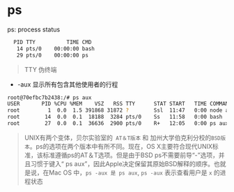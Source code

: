 # ps
ps: process status
```sh
  PID TTY          TIME CMD
   14 pts/0    00:00:00 bash
   29 pts/0    00:00:00 ps
```
> TTY 伪终端

+ -aux 显示所有包含其他使用者的行程
```sh
root@70efbc7b2438:/# ps aux
USER       PID %CPU %MEM    VSZ   RSS TTY      STAT START   TIME COMMAND
root         1  0.0  1.5 391868 31872 ?        Ssl  11:47   0:00 node app.js
root        14  0.0  0.1  18188  3284 pts/0    Ss   11:58   0:00 bash
root        27  0.0  0.1  36636  2900 pts/0    R+   12:05   0:00 ps aux
```
> UNIX有两个变体，贝尔实验室的` AT＆T版本` 和 加州大学伯克利分校的`BSD版本`。ps的选项在两个版本中有所不同。现在，OS X主要符合现代UNIX标准，该标准遵循ps的AT＆T选项。但是由于BSD ps不需要前导“-”选项，并且习惯于键入“ ps aux”，因此Apple决定保留其原始BSD解释的顺序。也就是说，在Mac OS 中，`ps -aux 是 ps aux`, `ps -aux` 表示查看用户是 `x` 的进程状态
